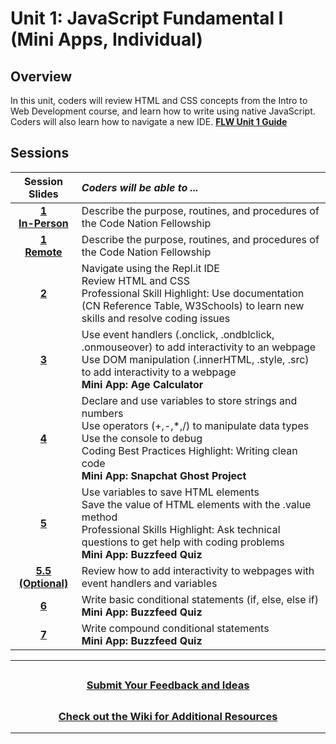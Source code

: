 # Unit 1: JavaScript Fundamental I (Mini Apps, Individual)

## Overview

In this unit, coders will review HTML and CSS concepts from the Intro to Web Development course, and learn how to write using native JavaScript. Coders will also learn how to navigate a new IDE.
[**FLW Unit 1 Guide**]()
## Sessions

|                                               Session Slides                                                 | _Coders will be able to ..._                                                |
| :---------------------------------------------------------------------------: |:------|
| [**1 </br> In-Person**](https://docs.google.com/presentation/d/1Hp-Is181V-U2zmSWYOBBpUKAzLSuLQ-bgE4vvxaYOOc/edit#slide=id.g13dca28bf0f_0_647) | Describe the purpose, routines, and procedures of the Code Nation Fellowship        |
| [**1 </br> Remote**](https://docs.google.com/presentation/d/13C9z2SftL4mmxlhAv3Tlz5Sdjt11to27GWlJcUEYOd8/edit?usp=sharing) | Describe the purpose, routines, and procedures of the Code Nation Fellowship        |
| [**2**](https://docs.google.com/presentation/d/1CO2FQYt4o9UTgVqkhCuNMSS1DYmencg6hr2twGfzWns/edit?usp=sharing) | Navigate using the Repl.it IDE</br>Review HTML and CSS</br>Professional Skill Highlight: Use documentation (CN Reference Table, W3Schools) to learn new skills and resolve coding issues   |
| [**3**](https://docs.google.com/presentation/d/1QhaEkCwGGxWS_orZqViw7tvdKXdFo1Q-qy9_Z-Clp6Y/edit?usp=sharing) |Use event handlers (.onclick, .ondblclick, .onmouseover) to add interactivity to an webpage</br>Use DOM manipulation (.innerHTML, .style, .src) to add interactivity to a webpage</br>**Mini App: Age Calculator** |
| [**4**](https://docs.google.com/presentation/d/1mDC7kMEkxrt4EeY-dUtOkIj9BwmIBYbsbPib_BZSwUo/edit?usp=sharing) |Declare and use variables to store strings and numbers</br>Use operators (+,-,*,/) to manipulate data types</br>Use the console to debug</br>Coding Best Practices Highlight: Writing clean code</br>**Mini App: Snapchat Ghost Project**  |
| [**5**](https://docs.google.com/presentation/d/1Z04TXfRHGUrFRtyOWFYr31CjIxRX2n20EDD3ASd0vqE/edit#slide=id.g13bf2797967_0_1973) |Use variables to save HTML elements</br>Save the value of HTML elements with the .value method</br>Professional Skills Highlight: Ask technical questions to get help with coding problems</br>**Mini App: Buzzfeed Quiz** |
| [**5.5 (Optional)**](https://docs.google.com/presentation/d/1K8mEfF0qywXhntJHDm1Qaxj5Jd4WT2Uz-oRTFBLCxP0/edit?usp=sharing) | Review how to add interactivity to webpages with event handlers and variables|
| [**6**](https://docs.google.com/presentation/d/1o1_qPJwTTUmN846z7e-PR5o2LMLPa14pRiyNQ44C3P0/edit?usp=sharing) | Write basic conditional statements (if, else, else if)</br>**Mini App: Buzzfeed Quiz** |
| [**7**](https://docs.google.com/presentation/d/1IujttC1jtGD1y6sW7z7wXcRmId7Wc75R2Vtjv9Ofr-8/edit?usp=sharing) | Write compound conditional statements</br>**Mini App: Buzzfeed Quiz** |



---
## <h3 align="center"><a href="https://docs.google.com/forms/d/e/1FAIpQLSeQPPd3u1y_vV9426DjRjgzQHrzsMAIbdsGCxEU5uRj3bTleQ/viewform?usp=sf_link">Submit Your Feedback and Ideas</a></h3>

## <h3 align="center"><a href="https://github.com/itscodenation/curriculum-21-22/wiki">Check out the Wiki for Additional Resources</a></h3>

---
